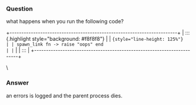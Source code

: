 ### Question
what happens when you run the following code? 

<div>

+-----------------------------------------------------------------------+
| ::: {.highlight style="background: #f8f8f8"}                          |
| ``` {style="line-height: 125%"}                                       |
| spawn_link fn -> raise "oops" end                                     |
| ```                                                                   |
| :::                                                                   |
+-----------------------------------------------------------------------+

\

</div>


### Answer
an errors is logged and the parent process dies.


